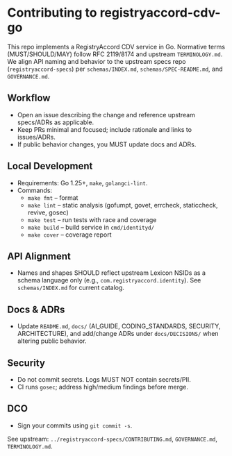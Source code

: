 # Contributing to registryaccord-cdv-go

This repo implements a RegistryAccord CDV service in Go. Normative terms (MUST/SHOULD/MAY) follow RFC 2119/8174 and upstream `TERMINOLOGY.md`. We align API naming and behavior to the upstream specs repo (`registryaccord-specs`) per `schemas/INDEX.md`, `schemas/SPEC-README.md`, and `GOVERNANCE.md`.

## Workflow
- Open an issue describing the change and reference upstream specs/ADRs as applicable.
- Keep PRs minimal and focused; include rationale and links to issues/ADRs.
- If public behavior changes, you MUST update docs and ADRs.

## Local Development
- Requirements: Go 1.25+, `make`, `golangci-lint`.
- Commands:
  - `make fmt` – format
  - `make lint` – static analysis (gofumpt, govet, errcheck, staticcheck, revive, gosec)
  - `make test` – run tests with race and coverage
  - `make build` – build service in `cmd/identityd/`
  - `make cover` – coverage report

## API Alignment
- Names and shapes SHOULD reflect upstream Lexicon NSIDs as a schema language only (e.g., `com.registryaccord.identity`). See `schemas/INDEX.md` for current catalog.

## Docs & ADRs
- Update `README.md`, `docs/` (AI_GUIDE, CODING_STANDARDS, SECURITY, ARCHITECTURE), and add/change ADRs under `docs/DECISIONS/` when altering public behavior.

## Security
- Do not commit secrets. Logs MUST NOT contain secrets/PII.
- CI runs `gosec`; address high/medium findings before merge.

## DCO
- Sign your commits using `git commit -s`.

See upstream: `../registryaccord-specs/CONTRIBUTING.md`, `GOVERNANCE.md`, `TERMINOLOGY.md`.
